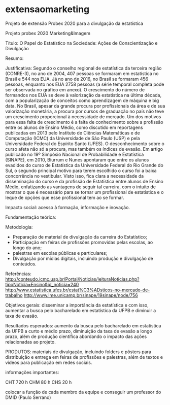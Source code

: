 # extensaomarketing
Projeto de extensão Probex 2020 para a divulgação da estatística 

Projeto probex 2020 Marketing&Imagem

Título: O Papel do Estatístico na Sociedade: Ações de Conscientização e Divulgação

Resumo:

Justificativa: Segundo o conselho regional de estatística da terceira região (CONRE-3), no ano de 2004, 407 pessoas se formaram em estatística no Brasil e 544 nos EUA. Já no ano de 2016, no Brasil se formaram 456 pessoas, enquanto nos EUA 2758 pessoas (a série temporal completa pode ser observada no gráfico em anexo). O crescimento do número de formandos nos EUA se deve à valorização da estatística na última década, com a popularização de conceitos como aprendizagem de máquina e big data. No Brasil, apesar da grande procura por profissionais da área e de sua valorização monetária, a procura por cursos de graduação no país não teve um crescimento proporcional à necessidade de mercado. Um dos motivos para essa falta de crescimento é a falta de conhecimento sobre a profissão entre os alunos de Ensino Médio, como discutido em reportagens publicadas em 2013 pelo Instituto de Ciências Matemáticas e de Computação (ICMC) da Universidade de São Paulo (USP) e pela Universidade Federal do Espírito Santo (UFES). O desconhecimento sobre o curso afeta não só a procura, mas também os índices de evasão. Em artigo publicado no 19º Simpósio Nacional de Probabilidade e Estatística (SINAPE), em 2010, Biurrum e Nunes apontaram que entre os alunos evadidos do curso de Estatística da Universidade Federal do Rio Grande do Sul, o segundo principal motivo para terem escolhido o curso foi a baixa concorrência no vestibular. Visto isso, fica clara a necessidade da disseminação do curso e da profissão de Estatística entre alunos de Ensino Médio, enfatizando as vantagens de seguir tal carreira, com o intuito de mostrar o que é necessário para se tornar um profissional de estatística e o leque de opções que esse profissional tem ao se formar.

Impacto social: acesso à formação, informação e inovação.

Fundamentação teórica:

Metodologia:
 - Preparação de material de divulgação da carreira do Estatístico;
 - Participação em feiras de profissões promovidas pelas escolas, ao longo do ano; 
 - palestras em escolas públicas e particulares;
 - Divulgação por mídias digitais, incluindo produção e divulgação de conteúdos.


Referências:
http://conteudo.icmc.usp.br/Portal/Noticias/leituraNoticias.php?tipoNoticia=Ensino&id_noticia=240
http://www.estatistica.ufes.br/estat%C3%ADsticos-no-mercado-de-trabalho
http://www.ime.unicamp.br/sinape/19sinape/node/756

Objetivos gerais: disseminar a importância da estatística e com isso, aumentar a busca pelo bacharelado em estatística da UFPB e diminuir a taxa de evasão.

Resultados esperados: aumento da busca pelo bacharelado em estatística da UFPB a curto e médio prazo, diminuição da taxa de evasão a longo prazo, além de produção científica abordando o impacto das ações relacionadas ao projeto.


PRODUTOS: materiais de divulgação, incluindo folders e pôsters para distribuição e entrega em feiras de profissões e palestras, além de textos e vídeos para publicação em redes sociais.



informações importantes:

CHT 720 h
CHM 80 h
CHS 20 h

colocar a função de cada membro da equipe e conseguir um professor do DMID (Paulo Serrano)





